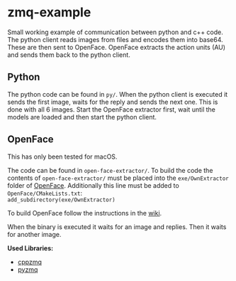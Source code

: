 # zmq-example
Small working example of communication between python and c++ code. The python client reads images from files and encodes them into base64. These are then sent to OpenFace. OpenFace extracts the action units (AU) and sends them back to the python client.

##  Python
The python code can be found in `py/`. When the python client is executed it sends the first image, waits for the reply and sends the next one. This is done with all 6 images. Start the OpenFace extractor first, wait until the models are loaded and then start the python client.

## OpenFace
This has only been tested for macOS.

The code can be found in `open-face-extractor/`. To build the code the contents of `open-face-extractor/` must be placed into the `exe/OwnExtractor` folder of [OpenFace](https://github.com/TadasBaltrusaitis/OpenFace). Additionally this line must be added to `OpenFace/CMakeLists.txt`:  
```add_subdirectory(exe/OwnExtractor)```

To build OpenFace follow the instructions in the [wiki](https://github.com/TadasBaltrusaitis/OpenFace/wiki).

When the binary is executed it waits for an image and replies. Then it waits for another image.

**Used Libraries:**
- [cppzmq](https://github.com/zeromq/cppzmq)
- [pyzmq](https://github.com/zeromq/pyzmq)
